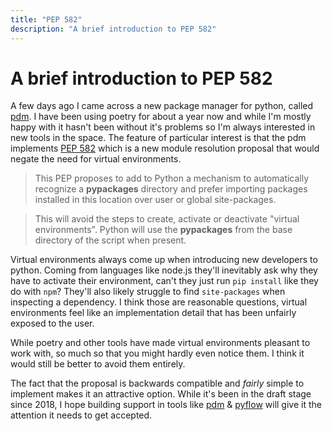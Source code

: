```yaml
---
title: "PEP 582"
description: "A brief introduction to PEP 582"
---
```


# A brief introduction to PEP 582

A few days ago I came across a new package manager for python, called [pdm](https://github.com/pdm-project/pdm). I have been using poetry for about a year now and while I'm mostly happy with it hasn't been without it's problems so I'm always interested in new tools in the space. The feature of particular interest is that the pdm implements [PEP 582](https://www.python.org/dev/peps/pep-0582/) which is a new module resolution proposal that would negate the need for virtual environments.

> This PEP proposes to add to Python a mechanism to automatically recognize a __pypackages__ directory and prefer importing packages installed in this location over user or global site-packages. 

> This will avoid the steps to create, activate or deactivate "virtual environments". Python will use the __pypackages__ from the base directory of the script when present.

Virtual environments always come up when introducing new developers to python. Coming from languages like node.js they'll inevitably ask why they have to activate their environment, can't they just run `pip install` like they do with `npm`? They'll also likely struggle to find `site-packages` when inspecting a dependency. I think those are reasonable questions, virtual environments feel like an implementation detail that has been unfairly exposed to the user.

While poetry and other tools have made virtual environments pleasant to work with, so much so that you might hardly even notice them. I think it would still be better to avoid them entirely.

The fact that the proposal is backwards compatible and *fairly* simple to implement makes it an attractive option. While it's been in the draft stage since 2018, I hope building support in tools like [pdm](https://github.com/pdm-project/pdm) & [pyflow](https://github.com/David-OConnor/pyflow) will give it the attention it needs to get accepted.
